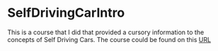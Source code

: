 # SelfDrivingCarIntro

This is a course that I did that provided a cursory information to the concepts of Self Driving Cars. The course could be found on this [URL](https://www.udemy.com/course/self-driving-go-kart-with-unity-ml/)
